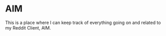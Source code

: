 # AIM
This is a place where I can keep track of everything going on and related to my Reddit Client, AIM.
